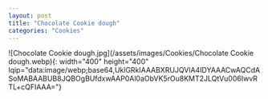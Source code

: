 ```yaml
---
layout: post
title: "Chocolate Cookie dough"
categories: "Cookies"
---
```

![Chocolate Cookie dough.jpg](/assets/images/Cookies/Chocolate Cookie dough.webp){: width="400" height="400" lqip="data:image/webp;base64,UklGRkIAAABXRUJQVlA4IDYAAACwAQCdASoMABAABUB8JQBOgBUfdxwAAP0Al0aObVK5rOu8KMT2JLQtVu006IwvRTL+cQFIAAA="}

